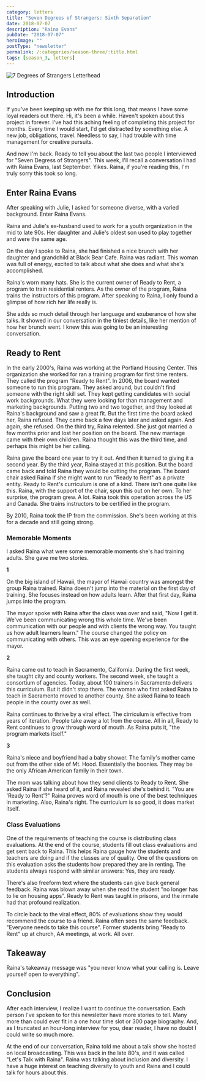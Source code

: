 ```yaml
---
category: letters
title: "Seven Degrees of Strangers: Sixth Separation"
date: 2018-07-07
description: "Raina Evans"
pubDate: "2018-07-07"
heroImage: ""
postType: "newsletter"
permalink: /:categories/season-three/:title.html
tags: [season_3, letters]
---
```


![7 Degrees of Strangers Letterhead](/images/7_Degrees_Of_Strangers_Letterhead.png)

## Introduction

<!-- 
Welcome to the Jear Bear Letter's penultimate letter of the series "Seven Degrees of Strangers". If you've just started reading this series, I interview a stranger one degree of separation at a time. And you should check out [old letters from this series on my website](http://www.craftbyzen.com/letters/season-three/). 

Sorry it's taken so long to get to this letter. There have been a number of life hiccups, like finding and starting a new job. Sometimes, life gets in the way and you have to drop some things. But now I'm picking it back up to present two last letters.

This week, I'm presenting a conversation I had with Raina Evans.  -->

If you've been keeping up with me for this long, that means I have some loyal readers out there. Hi, it's been a while. Haven't spoken about this project in forever. I've had this aching feeling of completing this project for months. Every time I would start, I'd get distracted by something else. A new job, obligations, travel. Needless to say, I had trouble with time management for creative pursuits.

And now I'm back. Ready to tell you about the last two people I interviewed for "Seven Degress of Strangers". This week, I'll recall a conversation I had with Raina Evans, last September. Yikes. Raina, if you're reading this, I'm truly sorry this took so long.

## Enter Raina Evans

After speaking with Julie, I asked for someone diverse, with a varied background. Enter Raina Evans.

Raina and Julie's ex-husband used to work for a youth organization in the mid to late 90s. Her daughter and Julie's oldest son used to play together and were the same age.

On the day I spoke to Raina, she had finished a nice brunch with her daughter and grandchild at Black Bear Cafe. Raina was radiant. This woman was full of energy, excited to talk about what she does and what she's accomplished. 

Raina's worn many hats. She is the current owner of Ready to Rent, a program to train residential renters. As the owner of the program, Raina trains the instructors of this program. After speaking to Raina, I only found a glimpse of how rich her life really is.

She adds so much detail through her language and exuberance of how she talks. It showed in our conversation in the tiniest details, like her mention of how her brunch went. I knew this was going to be an interesting conversation.

## Ready to Rent

In the early 2000's, Raina was working at the Portland Housing Center. This organization she worked for ran a training program for first time renters. They called the program "Ready to Rent". In 2006, the board wanted someone to run this program. They asked around, but couldn't find someone with the right skill set. They kept getting candidates with social work backgrounds. What they were looking for than management and marketing backgrounds. Putting two and two together, and they looked at Raina's background and saw a great fit. But the first time the board asked her, Raina refused. They came back a few days later and asked again. And again, she refused. On the third try, Raina relented. She just got married a few months prior and lost her position on the board. The new marriage came with their own children. Raina thought this was the third time, and perhaps this might be her calling.

Raina gave the board one year to try it out. And then it turned to giving it a second year. By the third year, Raina stayed at this position. But the board came back and told Raina they would be cutting the program. The board chair asked Raina if she might want to run "Ready to Rent" as a private entity. Ready to Rent's curriculum is one of a kind. There isn't one quite like this. Raina, with the support of the chair, spun this out on her own. To her surprise, the program grew. A lot. Raina took this operation across the US and Canada. She trains instructors to be certified in the program.

By 2010, Raina took the IP from the commission. She's been working at this for a decade and still going strong.

### Memorable Moments

I asked Raina what were some memorable moments she's had training adults. She gave me two stories.

**1**

On the big island of Hawaii, the mayor of Hawaii country was amongst the group Raina trained. Raina doesn't jump into the material on the first day of training. She focuses instead on how adults learn. After that first day, Raina jumps into the program. 

The mayor spoke with Raina after the class was over and said, "Now I get it. We've been communicating wrong this whole time. We've been communication with our people and with clients the wrong way. You taught us how adult learners learn." The course changed the policy on communicating with others. This was an eye opening experience for the mayor.

**2**

Raina came out to teach in Sacramento, California. During the first week, she taught city and county workers. The second week, she taught a consortium of agencies. Today, about 100 trainers in Sacramento delivers this curriculum. But it didn't stop there. The woman who first asked Raina to teach in Sacramento moved to another county. She asked Raina to teach people in the county over as well. 

Raina continues to thrive by a viral effect. The cirriculum is effective from years of iteration. People take away a lot from the course. All in all, Ready to Rent continues to grow through word of mouth. As Raina puts it, "the program markets itself."

**3**

Raina's niece and boyfriend had a baby shower. The family's mother came out from the other side of Mt. Hood. Essentially the boonies. They may be the only African American family in their town.

The mom was talking about how they send clients to Ready to Rent. She asked Raina if she heard of it, and Raina revealed she's behind it. "You are 'Ready to Rent'?" Raina proves word of mouth is one of the best techniques in marketing. Also, Raina's right. The curriculum is so good, it does market itself.


### Class Evaluations

One of the requirements of teaching the course is distributing class evaluations. At the end of the course, students fill out class evaluations and get sent back to Raina. This helps Raina gauge how the students and teachers are doing and if the classes are of quality. One of the questions on this evaluation asks the students how prepared they are in renting. The students always respond with similar answers: Yes, they are ready.

There's also freeform text where the students can give back general feedback. Raina was blown away when she read the student "no longer has to lie on housing apps". Ready to Rent was taught in prisons, and the inmate had that profound realization.

To circle back to the viral effect, 80% of evaluations show they would recommend the course to a friend. Raina often sees the same feedback. "Everyone needs to take this course". Former students bring "Ready to Rent" up at church, AA meetings, at work. All over.

## Takeaway

Raina's takeaway message was "you never know what your calling is. Leave yourself open to everything".

## Conclusion

After each interview, I realize I want to continue the conversation. Each person I've spoken to for this newsletter have more stories to tell. Many more than could ever fit in a one hour time slot or 300 page biography. And, as I truncated an hour-long interview for you, dear reader, I have no doubt I could write so much more.

At the end of our conversation, Raina told me about a talk show she hosted on local broadcasting. This was back in the late 80's, and it was called "Let's Talk with Raina". Raina was talking about inclusion and diversity. I have a huge interest on teaching diversity to youth and Raina and I could talk for hours about this.


<!-- 

Finished having lunch at Black Bear Diner

July training days - online training

Julie - ex-husbnad (Jonathan) - worked at the same youth organization in the mid to late 90s. Friends through work.

Their eldest son is the same age as Raina's daughter

Raina left that organization, worked at a couple different organization until she worked on the board of the Portland Housing Center. The organization helps home owners. 

She started managing education classes to help rental housing. Organizaion wanted Raina to fill the role. Less candidates with social services, more to program management and training.

Portland Housing Center - ready to rent, the board really liked it. They asked Raina three times before she agreed to lead the class. She gave it a year, which turned to 3 years. At the end fo the 3rd year, the board decided to stop the program. PHC's director told Raina she should run it on her own. This was around the time she just got married.

In 2006, blended family. Took curriculum to teach other teachers. Curriculum took two years for the staff and writers to put together.

Licensed the curriculum to other organizations. 

2007 - possession of curriculum of "Ready to Rent"
2010 - gave copyright to Raina's org

## Takeaway message

You never know what you're calling is. You should be open to everything.


## Notes

grandma breakfast -> grandson + daughter = loving them

Black bear cafe, western us, all over California

be anywhere to work <- that's how Raina operates

Training online
Take your work anywhere

How she met Julie

Her ex-husband and Raina worked for same youth organization years ago, back in the mid to late 90's

Oldest son + her daughter same age - played a lot together

Confusing to Raina -> training -> what she does

Julie's husband Johnathan left the organization. Jumped around other organizations. Eventually worked on the board of the Portland housing center. Homeowners

They had an education class called "Ready to Rent"

Barriers to get into rental housing. 
Moved -> head of this class.

They tried to find a replacement but kep getting social services, not someone with a program management / education training background.
No: Social Services
Yes: program management / education training background

Eliminating position for Raina at the board
board asked Raina to head "Ready to Rent"

First time: said no
Second time: said no
Third time: said yes

With some conditions
- evaluate and run for one year and see where they are

Ran it for three years
  Rental education no more, board sought to eliminate the program and Raina's position
  But one of the executive board members asked her to run it as an independent entity

Explore with Raina (2006), she was recently married in november 2005 with a blended family

No startup funds, no budget

Cirriculum is one of a kind. 2 years to write and put it together
For 3 years, licensed it to other organizations. Calling for it, put it on the shelf

Since 2007 - 2010, Ready to rent on license
After 2010, has CC and ownership to Raina

Spends less time marketing
Spends more time on training staff and licensing -> instructor certification

On-site training all around the US and Canada: CT, RI, HI, Canada, CA, NC

Lifework:
  background in communication, PR, marketing

Education:
  wheelhouse = non-traditional educators - how to teach. She loves it!

1,000s of people across US/ Canada

Road path -> middle school, high school, steward of doing this

elementary to college = teaching is a huge difference

90s / early 00s = middle schoolers
  - can morph, has some skill

HS - think they know everything. Have to get "adult" with them

Adults don't like diversity training

MS / HS much easier to understand diversity training (in WA)

Genre of teaching to different groups in high school

### Memorable Moments

training group in big island, HI
Talking about teaching

First day of training is spent on teaching. Later the students get it.

Adult learning principles

Director of city and county of HI after first days said "Now I get it. We've been doing it the wrong way"
  about communicating to each other

"We've been communicating with our people, with clients, the wrong way. You taught us what adult learners needs. How they learn."

Reconfigure how to communicate. Now put the right communication piece"

Memorable training

Sacramento, CA 2015

County in SAC, 2 weeks

Week 1: 30 city + county of sacramento employees
Week 2: 30-32 consortium of agencies

Both groups want training

~100 trainers in SAC delivering this cirriculum

Woman moved the county over and referred a new group of agencies to train! (word of mouth)
She also was the one to open it up to the consortium and wanted it in SAC

She led the call for training

CA has tons of trainees

People who take class

3 ppl as renters were taught homeowning, now are instructors

Class evaluations (feedback)
- never seen negative evaluations
- students get it

Prisoners taught this -> evaluation

Con you get housing now?
Response: No longer have to lie on housing applications

Feedback & evaluations - original curriculum

through responses, see changes in behavior, and measures effectiveness

As part of teaching the curriculum, evaluations are sent back to Ready to Rent
(1) how students are doing
(2) how instructors are doing

80% of evals - Would you recommend to friend. Answer: "Everyone needs to take this class"

Outreach - word of mouth
email - staffers (5 ppl)
last 3 months - call from agencies where it was mentioned in meetings
e.g. AA, Dept of behavioral health

Heard from meeting (mentions)
publicity, client needs for housing

Niece + BF: had 1 year old baby. At the baby shower, their mom from mt. hood (Madras OR) heard about the program ready to rent. Told Raina, you're behind it?!

She may be the only African American family in the area. Maybe works in corrections.

We send them to classes (her clients)

How do we connect with people?

Takeaway: you never know what your calling is. Leave yourself open to everything

Next participant: 2 ppl in mind

Diversity Curriculum - late 80s

hosted local tv talk show - interview people - talk show formal

"Let's talk with Raina"

Degrees of diversity

-->